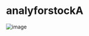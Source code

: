 # analyforstockA

![image](https://user-images.githubusercontent.com/97527745/186422478-4c6ff76d-d012-40db-8ac5-b2681977125e.png)
